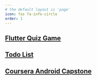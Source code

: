```yaml
---
# the default layout is 'page'
icon: fas fa-info-circle
order: 1
---
```


## [Flutter Quiz Game](/posts/flutter-quiz/)
## [Todo List](/posts/android-todo/)
## [Coursera Android Capstone](posts/capstone)